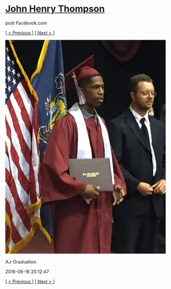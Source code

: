 # [John Henry Thompson](../README.md)
post Facebook.com

[[ < Previous ]](2016-06-16-7.md) [[ Next > ]](2016-06-16-9.md)

[![](../media/2016-06-16/AJ-Graduation-2.jpg)](../README.md)

AJ-Graduation

2016-06-16 20:12:47

[[ < Previous ]](2016-06-16-7.md) [[ Next > ]](2016-06-16-9.md)
